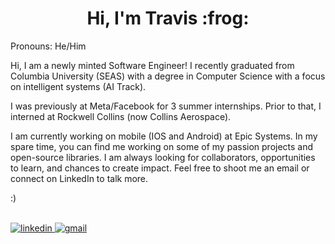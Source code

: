 <h1 align="center">Hi, I'm Travis :frog:</h1>

Pronouns: He/Him

Hi, I am a newly minted Software Engineer! I recently graduated from Columbia University (SEAS) with a degree in Computer Science with a focus on intelligent systems (AI Track).

I was previously at Meta/Facebook for 3 summer internships. Prior to that, I interned at Rockwell Collins (now Collins Aerospace). 

I am currently working on mobile (IOS and Android) at Epic Systems. In my spare time, you can find me working on some of my passion projects and open-source libraries. I am always looking for collaborators, opportunities to learn, and chances to create impact. Feel free to shoot me an email or connect on LinkedIn to talk more. 

:)

<br>
<span>
  <a href="https://www.linkedin.com/in/travis-gibbs-450059195/" target="blank" ><img alt="linkedin" src="https://img.shields.io/badge/LinkedIn-0077B5?style=for-the-badge&logo=linkedin&logoColor=white" /> </a>
   <a href="mailto:travisgibbs.2019@gmail.com" target="blank" ><img alt="gmail" src="https://img.shields.io/badge/Gmail-D14836?style=for-the-badge&logo=gmail&logoColor=white" /> </a>
</span>
<br>
